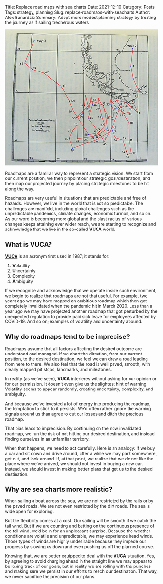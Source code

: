 Title: Replace road maps with sea charts
Date: 2021-12-10
Category: Posts
Tags: strategy, planning
Slug: replace-roadmaps-with-seacharts
Author: Alex Bunardzic
Summary: Adopt more modest planning strategy by treating the journey as if sailing trecherous waters

![Dojo](../images/seachart.png)

Roadmaps are a familiar way to represent a strategic vision. We start from our current position, we then pinpoint our strategic goal/destination, and then map our projected journey by placing strategic milestones to be hit along the way.

Roadmaps are very useful in situations that are predictable and free of hazards. However, we live in the world that is not so predictable. The challenges are manifold, including global challenges such as the unpredictable pandemics, climate changes, economic turmoil, and so on. As our word is becoming more global and the blast radius of various changes keeps attaining ever wider reach, we are starting to recognize and acknowledge that we live in the so-called **VUCA** world.

## What is **VUCA**?
 
[**VUCA**](https://en.wikipedia.org/wiki/Volatility%2c_uncertainty%2c_complexity_and_ambiguity) is an acronym first used in 1987; it stands for:

1. **V**olatility
1. **U**ncertainty
1. **C**omplexity
1. **A**mbiguity

If we recognize and acknowledge that we operate inside such environment, we begin to realize that roadmaps are not that useful. For example, two years ago we may have mapped an ambitious roadmap which then got completely invalidated when the pandemic hit in March 2020. Less than a year ago we may have projected another roadmap that got perturbed by the unexpected regulation to provide paid sick leave for employees affected by COVID-19. And so on; examples of volatility and uncertainty abound.

## Why do roadmaps tend to be imprecise?
 
Roadmaps assume that all factors affecting the desired outcome are understood and managed. If we chart the direction, from our current position, to the desired destination, we feel we can draw a road leading from here to there. We also feel that the road is well paved, smooth, with clearly mapped pit stops, landmarks, and milestones.

In reality (as we’ve seen), **VUCA** interferes without asking for our opinion or for our permission. It doesn’t even give us the slightest hint of warning. Volatility seems to appear randomly, creating uncertainty, complexity, and ambiguity.

And because we’ve invested a lot of energy into producing the roadmap, the temptation to stick to it persists. We’d often rather ignore the warning signals around us than agree to cut our losses and ditch the precious roadmap.

That bias leads to imprecision. By continuing on the now invalidated roadmap, we run the risk of not hitting our desired destination, and instead finding ourselves in an unfamiliar territory.

When that happens, we need to act carefully. Here is an analogy: if we buy a car and sit down and drive around, after a while we may park somewhere, get out, and look around. If, at that point, we realize that we do not like the place where we’ve arrived, we should not invest in buying a new car. Instead, we should invest in making better plans that get us to the desired destination.
 
## Why are sea charts more realistic?
 
When sailing a boat across the sea, we are not restricted by the rails or by the paved roads. We are not even restricted by the dirt roads. The sea is wide open for exploring.

But the flexibility comes at a cost. Our sailing will be smooth if we catch the tail wind. But if we are counting and betting on the continuous presence of the tail wind, we’d be in for an unpleasant surprise. Because the weather conditions are volatile and unpredictable, we may experience head winds. Those types of winds are highly undesirable because they impede our progress by slowing us down and even pushing us off the planned course.

Knowing that, we are better equipped to deal with the **VUCA** situation. Yes, by agreeing to avoid charging ahead in the straight line we may appear to be losing track of our goals, but in reality we are rolling with the punches and making sure we persist in our efforts to reach our destination. That way, we never sacrifice the precision of our plans.